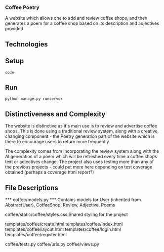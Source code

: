 ### Coffee Poetry
A website which allows one to add and review coffee shops, and then generates a poem 
for a coffee shop based on its description and adjectives provided

## Technologies

## Setup
`code`

## Run
`python manage.py runserver`

## Distinctiveness and Complexity
The website is distinctive as it's main use is to review and advertise coffee shops.
This is done using a traditional review system, along with a creative, changing component - the Poetry generation 
part of the website which is there to encourage users to return more frequently

The complexity comes from incorporating the review system along with the AI generation of a poem which will be 
refreshed every time a coffee shops text or adjectives change. The project also uses testing more than any of the 
previous projects - could put more here depending on test coverage obtained (perhaps a coverage html report?) 


## File Descriptions
*** coffee/models.py ***
Contains models for User (inherited from AbstractUser), CoffeeShop, Review, Adjective, Poems

coffee/static/coffee/styles.css
Shared styling for the project

templates/coffee/create.html
templates/coffee/index.html
templates/coffee/layout.html
templates/coffee/login.html
templates/coffee/register.html

coffee/tests.py
coffee/urls.py
coffee/views.py
